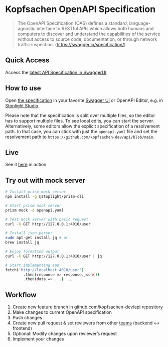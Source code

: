 # Kopfsachen OpenAPI Specification

> The OpenAPI Specification (OAS) defines a standard, language-agnostic interface to RESTful APIs which allows both humans and computers to discover and understand the capabilities of the service without access to source code, documentation, or through network traffic inspection.
(https://swagger.io/specification/)

## Quick Access
Access the [latest API Specification in SwaggerUI](https://kopfsachen-dev.github.io/api/).

## How to use
Open [the specification](openapi.yaml) in your favorite [Swagger UI](https://editor.swagger.io/) or OpenAPI Editor, e.g. in [Stoplight Studio](https://stoplight.io/studio/).

Please note that the specification is split over multiple files, so the editor has to support multiple files. To see local edits, you can start the server.
Alternatively, some editors allow the explicit specification of a resolvement path. In that case, you can stick with just the `openapi.yaml` file and set the resolvement path to `https://github.com/kopfsachen-dev/api/blob/main`.

## Live
See it [here](https://kopfsachen-dev.github.io/api/) in action.

## Try out with mock server
```bash
# Install prism mock server
npm install -g @stoplight/prism-cli

# Start prism mock server
prism mock -d openapi.yaml

# Test mock server with basic request
curl -X GET http://127.0.0.1:4010/user

# Install json parser
sudo apt-get install jq # or
brew install jq

# Enjoy formatted output
curl -X GET http://127.0.0.1:4010/user | jq

# Start implementing app
fetch('http://localhost:4010/user')
        .then(response => response.json())
        .then(data => ...) ...
```

## Workflow

1. Create new feature branch in github.com/kopfsachen-dev/api repository
2. Make changes to current OpenAPI specification
3. Push changes
4. Create new pull request & set reviewers from other [teams](https://github.com/orgs/kopfsachen-dev/teams) (backend <-> frontend)
5. Optional: Modify changes upon reviewer’s request
6. Implement your changes
